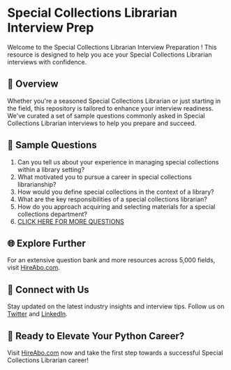 # Special Collections Librarian Interview Prep

Welcome to the Special Collections Librarian Interview Preparation ! This resource is designed to help you ace your Special Collections Librarian interviews with confidence.

## 🚀 Overview

Whether you're a seasoned Special Collections Librarian or just starting in the field, this repository is tailored to enhance your interview readiness. We've curated a set of sample questions commonly asked in Special Collections Librarian interviews to help you prepare and succeed.

## 📝 Sample Questions

1. Can you tell us about your experience in managing special collections within a library setting?
2. What motivated you to pursue a career in special collections librarianship?
3. How would you define special collections in the context of a library?
4. What are the key responsibilities of a special collections librarian?
5. How do you approach acquiring and selecting materials for a special collections department?
6. [CLICK HERE FOR MORE QUESTIONS](https://hireabo.com/job/18_0_6/Special%20Collections%20Librarian)

## 🌐 Explore Further

For an extensive question bank and more resources across 5,000 fields, visit [HireAbo.com](https://www.hireabo.com).

## 📱 Connect with Us

Stay updated on the latest industry insights and interview tips. Follow us on [Twitter](https://twitter.com/hireabo) and [LinkedIn](https://www.linkedin.com/in/hire-abo-3609972a8/).

## 🚀 Ready to Elevate Your Python Career?

Visit [HireAbo.com](https://www.hireabo.com) now and take the first step towards a successful Special Collections Librarian career!